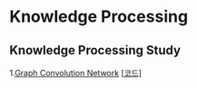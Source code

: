 Knowledge Processing
====

## Knowledge Processing Study

1.[Graph Convolution Network](https://blog.naver.com/jaeyoon_95/221740195470)  [[코드]](https://github.com/jaeyun95/Knowledge_Processing/tree/master/GCN)
